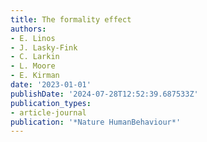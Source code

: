 ```yaml
---
title: The formality effect
authors:
- E. Linos
- J. Lasky-Fink
- C. Larkin
- L. Moore
- E. Kirman
date: '2023-01-01'
publishDate: '2024-07-28T12:52:39.687533Z'
publication_types:
- article-journal
publication: '*Nature HumanBehaviour*'
---
```

